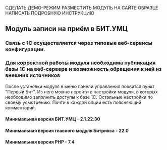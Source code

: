 СДЕЛАТЬ ДЕМО-РЕЖИМ
РАЗМЕСТИТЬ МОДУЛЬ НА САЙТЕ ОБРАЗЦЕ
НАПИСАТЬ ПОДРОБНУЮ ИНСТРУКЦИЮ


## Модуль записи на приём в БИТ.УМЦ

### Связь с 1С осуществляется через типовые веб-сервисы конфигурации.
### Для корректной работы модуля необходима публикация базы 1С на веб-сервере и возможность обращения к ней из внешних источников

После установки модуля в меню панели управления появится пункт "Первый Бит". 
Из него можно перейти в настройки модуля, в которых необходимо заполнить
доступы к базе 1С. 
Остальные настройки по своему усмотрению. Почти к каждой опции есть поясняющий комментарий.

#### Минимальная версия БИТ.УМЦ - 2.1.22.30
#### Минимальная версия главного модуля Битрикса - 22.0
#### Минимальная версия PHP - 7.4
